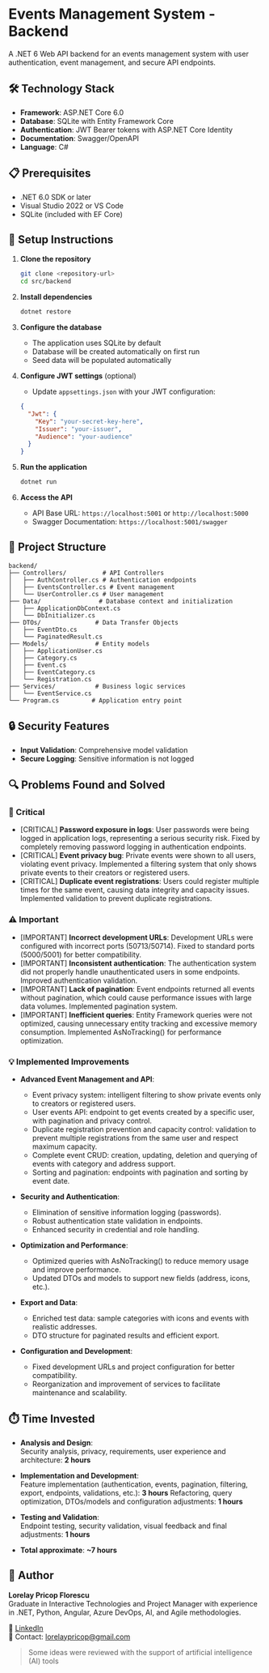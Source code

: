 # Events Management System - Backend

A .NET 6 Web API backend for an events management system with user authentication, event management, and secure API endpoints.

## 🛠️ Technology Stack

- **Framework**: ASP.NET Core 6.0
- **Database**: SQLite with Entity Framework Core
- **Authentication**: JWT Bearer tokens with ASP.NET Core Identity
- **Documentation**: Swagger/OpenAPI
- **Language**: C#

## 📋 Prerequisites

- .NET 6.0 SDK or later
- Visual Studio 2022 or VS Code
- SQLite (included with EF Core)

## 🔧 Setup Instructions

1. **Clone the repository**
   ```bash
   git clone <repository-url>
   cd src/backend
   ```

2. **Install dependencies**
   ```bash
   dotnet restore
   ```

3. **Configure the database**
   - The application uses SQLite by default
   - Database will be created automatically on first run
   - Seed data will be populated automatically

4. **Configure JWT settings** (optional)
   - Update `appsettings.json` with your JWT configuration:
   ```json
   {
     "Jwt": {
       "Key": "your-secret-key-here",
       "Issuer": "your-issuer",
       "Audience": "your-audience"
     }
   }
   ```

5. **Run the application**
   ```bash
   dotnet run
   ```

6. **Access the API**
   - API Base URL: `https://localhost:5001` or `http://localhost:5000`
   - Swagger Documentation: `https://localhost:5001/swagger`

## 📁 Project Structure

```
backend/
├── Controllers/          # API Controllers
│   ├── AuthController.cs # Authentication endpoints
│   ├── EventsController.cs # Event management
│   └── UserController.cs # User management
├── Data/                # Database context and initialization
│   ├── ApplicationDbContext.cs
│   └── DbInitializer.cs
├── DTOs/               # Data Transfer Objects
│   ├── EventDto.cs
│   └── PaginatedResult.cs
├── Models/             # Entity models
│   ├── ApplicationUser.cs
│   ├── Category.cs
│   ├── Event.cs
│   ├── EventCategory.cs
│   └── Registration.cs
├── Services/           # Business logic services
│   └── EventService.cs
└── Program.cs         # Application entry point
```

## 🔒 Security Features

- **Input Validation**: Comprehensive model validation
- **Secure Logging**: Sensitive information is not logged

## 🔍 Problems Found and Solved

### 🚨 Critical
- [CRITICAL] **Password exposure in logs**: User passwords were being logged in application logs, representing a serious security risk. Fixed by completely removing password logging in authentication endpoints.
- [CRITICAL] **Event privacy bug**: Private events were shown to all users, violating event privacy. Implemented a filtering system that only shows private events to their creators or registered users.
- [CRITICAL] **Duplicate event registrations**: Users could register multiple times for the same event, causing data integrity and capacity issues. Implemented validation to prevent duplicate registrations.

### ⚠️ Important
- [IMPORTANT] **Incorrect development URLs**: Development URLs were configured with incorrect ports (50713/50714). Fixed to standard ports (5000/5001) for better compatibility.
- [IMPORTANT] **Inconsistent authentication**: The authentication system did not properly handle unauthenticated users in some endpoints. Improved authentication validation.
- [IMPORTANT] **Lack of pagination**: Event endpoints returned all events without pagination, which could cause performance issues with large data volumes. Implemented pagination system.
- [IMPORTANT] **Inefficient queries**: Entity Framework queries were not optimized, causing unnecessary entity tracking and excessive memory consumption. Implemented AsNoTracking() for performance optimization.

### 💡 Implemented Improvements

- **Advanced Event Management and API**:
  - Event privacy system: intelligent filtering to show private events only to creators or registered users.
  - User events API: endpoint to get events created by a specific user, with pagination and privacy control.
  - Duplicate registration prevention and capacity control: validation to prevent multiple registrations from the same user and respect maximum capacity.
  - Complete event CRUD: creation, updating, deletion and querying of events with category and address support.
  - Sorting and pagination: endpoints with pagination and sorting by event date.

- **Security and Authentication**:
  - Elimination of sensitive information logging (passwords).
  - Robust authentication state validation in endpoints.
  - Enhanced security in credential and role handling.

- **Optimization and Performance**:
  - Optimized queries with AsNoTracking() to reduce memory usage and improve performance.
  - Updated DTOs and models to support new fields (address, icons, etc.).

- **Export and Data**:
  - Enriched test data: sample categories with icons and events with realistic addresses.
  - DTO structure for paginated results and efficient export.

- **Configuration and Development**:
  - Fixed development URLs and project configuration for better compatibility.
  - Reorganization and improvement of services to facilitate maintenance and scalability.

## ⏱️ Time Invested

- **Analysis and Design**:  
  Security analysis, privacy, requirements, user experience and architecture: **2 hours**

- **Implementation and Development**:  
  Feature implementation (authentication, events, pagination, filtering, export, endpoints, validations, etc.): **3 hours**
  Refactoring, query optimization, DTOs/models and configuration adjustments: **1 hours**

- **Testing and Validation**:  
  Endpoint testing, security validation, visual feedback and final adjustments: **1 hours**

- **Total approximate**: **~7 hours**


## 📄 Author

**Lorelay Pricop Florescu**  
Graduate in Interactive Technologies and Project Manager with experience in .NET, Python, Angular, Azure DevOps, AI, and Agile methodologies.

🔗 [LinkedIn](https://www.linkedin.com/in/lorelaypricop)  
📧 Contact: lorelaypricop@gmail.com

> Some ideas were reviewed with the support of artificial intelligence (AI) tools



